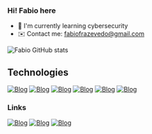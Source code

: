 ### Hi! Fabio here 

- 🌱 I'm currently learning cybersecurity
- ✉️ Contact me: fabiofrazevedo@gmail.com

![Fabio GitHub stats](https://github-readme-stats.vercel.app/api?username=fabiofrazevedo&show_icons=true&theme=dracula)

## Technologies
[![Blog](https://img.shields.io/badge/Java-ED8B00?style=for-the-badge&logo=openjdk&logoColor=white)]()
[![Blog](https://img.shields.io/badge/C-00599C?style=for-the-badge&logo=c&logoColor=white)]()
[![Blog](https://img.shields.io/badge/Python-3776AB?style=for-the-badge&logo=python&logoColor=white)]()
[![Blog](https://img.shields.io/badge/HTML5-E34F26?style=for-the-badge&logo=html5&logoColor=white)]()
[![Blog](https://img.shields.io/badge/CSS3-1572B6?style=for-the-badge&logo=css3&logoColor=white)]()
[![Blog](https://img.shields.io/badge/JavaScript-F7DF1E?style=for-the-badge&logo=javascript&logoColor=black)]()

### Links
[![Blog](https://img.shields.io/badge/Instagram-E4405F?style=for-the-badge&logo=instagram&logoColor=white)](https://https://www.instagram.com/f_franco01/)
[![Blog](https://img.shields.io/badge/Gmail-D14836?style=for-the-badge&logo=gmail&logoColor=white)]()
[![Blog](https://img.shields.io/badge/LinkedIn-0077B5?style=for-the-badge&logo=linkedin&logoColor=white)](https://www.linkedin.com/in/fabio-franco-045524239/)
